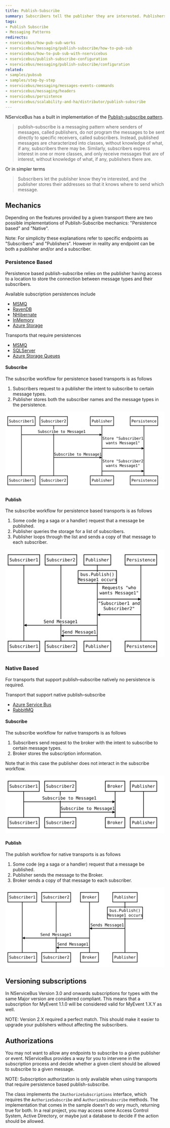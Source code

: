 ```yaml
---
title: Publish-Subscribe
summary: Subscribers tell the publisher they are interested. Publishers store addresses for sending messages.
tags:
- Publish Subscribe
- Messaging Patterns
redirects:
- nservicebus/how-pub-sub-works
- nservicebus/messaging/publish-subscribe/how-to-pub-sub
- nservicebus/how-to-pub-sub-with-nservicebus
- nservicebus/publish-subscribe-configuration
- nservicebus/messaging/publish-subscribe/configuration
related:
- samples/pubsub
- samples/step-by-step
- nservicebus/messaging/messages-events-commands
- nservicebus/messaging/headers
- nservicebus/persistence
- nservicebus/scalability-and-ha/distributor/publish-subscribe
---
```


NServiceBus has a built in implementation of the [Publish-subscribe pattern](https://en.wikipedia.org/wiki/Publish%E2%80%93subscribe_pattern).

> publish–subscribe is a messaging pattern where senders of messages, called publishers, do not program the messages to be sent directly to specific receivers, called subscribers. Instead, published messages are characterized into classes, without knowledge of what, if any, subscribers there may be. Similarly, subscribers express interest in one or more classes, and only receive messages that are of interest, without knowledge of what, if any, publishers there are.

Or in simpler terms

> Subscribers let the publisher know they're interested, and the publisher stores their addresses so that it knows where to send which message.


## Mechanics

Depending on the features provided by a given transport there are two possible implementations of Publish-Subscribe mechanics: "Persistence based" and "Native".

Note: For simplicity these explanations refer to specific endpoints as "Subscribers" and "Publishers". However in reality any endpoint can be both a publisher and/or and a subscriber. 


### Persistence Based

Persistence based publish-subscribe relies on the publisher having access to a location to store the connection between message types and their subscribers.

Available subscription persistences include

 * [MSMQ](/nservicebus/msmq)
 * [RavenDB](/nservicebus/ravendb)
 * [NHibernate](/nservicebus/ravendb)
 * [InMemory](/nservicebus/persistence/in-memory.md)
 * [Azure Storage](/nservicebus/azure/azure-storage-persistence.md)

Transports that require persistences

 * [MSMQ](/nservicebus/msmq)
 * [SQLServer](/nservicebus/sqlserver)
 * [Azure Storage Queues](/nservicebus/azure/azure-storage-queues-transport.md)


#### Subscribe

The subscribe workflow for persistence based transports is as follows

 1. Subscribers request to a publisher the intent to subscribe to certain message types.
 1. Publisher stores both the subscriber names and the message types in the persistence.

<!-- 
https://bramp.github.io/js-sequence-diagrams/
Participant Subscriber1 As Subscriber1
Participant Subscriber2 As Subscriber2
Subscriber1->Publisher: Subscribe to Message1 
Publisher->Persistence: Store "Subscriber1\nwants Message1" 
Subscriber2->Publisher: Subscribe to Message1 
Publisher->Persistence: Store "Subscriber2\nwants Message1"
-->

![](mechanics-persistence-subscribe.svg)


#### Publish

The subscribe workflow for persistence based transports is as follows

 1. Some code (eg a saga or a handler) request that a message be published.
 1. Publisher queries the storage for a list of subscribers.
 1. Publisher loops through the list and sends a copy of that message to each subscriber.

<!-- 
https://bramp.github.io/js-sequence-diagrams/
Participant Subscriber1 As Subscriber1
Participant Subscriber2 As Subscriber2
Note over Publisher: bus.Publish()\nMessage1 occurs
Publisher->Persistence: Requests "who\nwants Message1" 
Persistence->Publisher: "Subscriber1 and\nSubscriber2" 
Publisher->Subscriber1: Send Message1 
Publisher->Subscriber2: Send Message1 
-->

![](mechanics-persistence-publish.svg)



### Native Based

For transports that support publish–subscribe natively no persistence is required.

Transport that support native publish–subscribe

 * [Azure Service Bus](/nservicebus/azure/azure-servicebus-transport.md)
 * [RabbitMQ](/nservicebus/rabbitmq/)
 

#### Subscribe

The subscribe workflow for native transports is as follows

 1. Subscribers send request to the broker with the intent to subscribe to certain message types.
 1. Broker stores the subscription information.

Note that in this case the publisher does not interact in the subscribe workflow.
 
<!-- 
https://bramp.github.io/js-sequence-diagrams/
Participant Subscriber1 As Subscriber1
Participant Subscriber2 As Subscriber2
Participant Broker As Broker
Participant Publisher As Publisher
Subscriber1->Broker: Subscribe to Message1 
Subscriber2->Broker: Subscribe to Message1 
-->

![](mechanics-native-subscribe.svg)


#### Publish

The publish workflow for native transports is as follows

 1. Some code (eg a saga or a handler) request that a message be published.
 1. Publisher sends the message to the Broker.
 1. Broker sends a copy of that message to each subscriber.

<!-- 
https://bramp.github.io/js-sequence-diagrams/
Participant Subscriber1 As Subscriber1
Participant Subscriber2 As Subscriber2
Participant Transport As Transport
Note over Publisher: bus.Publish()\nMessage1 occurs
Publisher->Transport: Sends Message1
Transport->Subscriber1: Send Message1 
Transport->Subscriber2: Send Message1 
-->

![](mechanics-native-publish.svg)


## Versioning subscriptions

In NServiceBus Version 3.0 and onwards subscriptions for types with the same Major version are considered compliant. This means that a subscription for MyEvent 1.1.0 will be considered valid for MyEvent 1.X.Y as well.

NOTE: Version 2.X required a perfect match. This should make it easier to upgrade your publishers without affecting the subscribers.


## Authorizations

You may not want to allow any endpoints to subscribe to a given publisher or event. NServiceBus provides a way for you to intervene in the subscription process and decide whether a given client should be allowed to subscribe to a given message. 

NOTE: Subscription authorization is only available when using transports that require persistence based publish-subscribe.

The class implements the `IAuthorizeSubscriptions` interface, which requires the `AuthorizeSubscribe` and `AuthorizeUnsubscribe` methods. The implementation that comes in the sample doesn't do very much, returning true for both. In a real project, you may access some Access Control System, Active Directory, or maybe just a database to decide if the action should be allowed.
